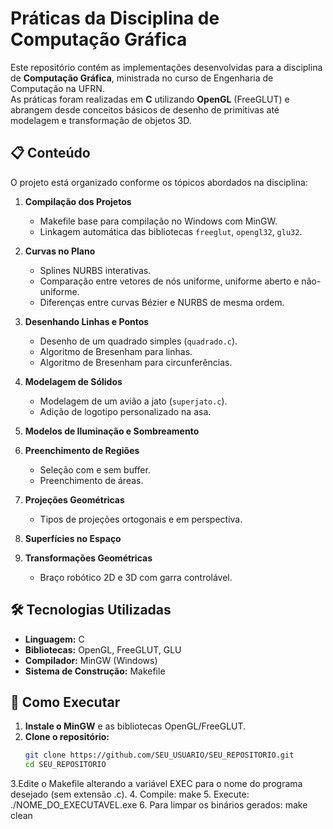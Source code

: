 # Práticas da Disciplina de Computação Gráfica

Este repositório contém as implementações desenvolvidas para a disciplina de **Computação Gráfica**, ministrada no curso de Engenharia de Computação na UFRN.  
As práticas foram realizadas em **C** utilizando **OpenGL** (FreeGLUT) e abrangem desde conceitos básicos de desenho de primitivas até modelagem e transformação de objetos 3D.

## 📋 Conteúdo

O projeto está organizado conforme os tópicos abordados na disciplina:

1. **Compilação dos Projetos**
   - Makefile base para compilação no Windows com MinGW.
   - Linkagem automática das bibliotecas `freeglut`, `opengl32`, `glu32`.

2. **Curvas no Plano**
   - Splines NURBS interativas.
   - Comparação entre vetores de nós uniforme, uniforme aberto e não-uniforme.
   - Diferenças entre curvas Bézier e NURBS de mesma ordem.

3. **Desenhando Linhas e Pontos**
   - Desenho de um quadrado simples (`quadrado.c`).
   - Algoritmo de Bresenham para linhas.
   - Algoritmo de Bresenham para circunferências.

4. **Modelagem de Sólidos**
   - Modelagem de um avião a jato (`superjato.c`).
   - Adição de logotipo personalizado na asa.

5. **Modelos de Iluminação e Sombreamento**

6. **Preenchimento de Regiões**
   - Seleção com e sem buffer.
   - Preenchimento de áreas.

7. **Projeções Geométricas**
   - Tipos de projeções ortogonais e em perspectiva.

8. **Superfícies no Espaço**

9. **Transformações Geométricas**
   - Braço robótico 2D e 3D com garra controlável.

## 🛠️ Tecnologias Utilizadas
- **Linguagem:** C
- **Bibliotecas:** OpenGL, FreeGLUT, GLU
- **Compilador:** MinGW (Windows)
- **Sistema de Construção:** Makefile

## 🚀 Como Executar

1. **Instale o MinGW** e as bibliotecas OpenGL/FreeGLUT.
2. **Clone o repositório:**
   ```bash
   git clone https://github.com/SEU_USUARIO/SEU_REPOSITORIO.git
   cd SEU_REPOSITORIO

3.Edite o Makefile alterando a variável EXEC para o nome do programa desejado (sem extensão .c).
4. Compile:
   make
5. Execute:
   ./NOME_DO_EXECUTAVEL.exe
6. Para limpar os binários gerados:
   make clean

